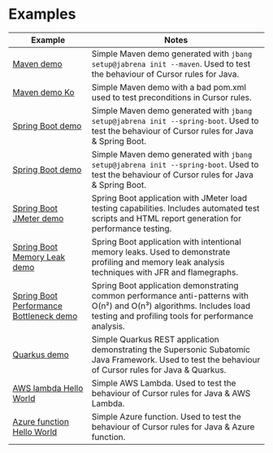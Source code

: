 # Examples

| Example  | Notes |
|----------|-------|
| [Maven demo](maven-demo/README.md) | Simple Maven demo generated with `jbang setup@jabrena init --maven`. Used to test the behaviour of Cursor rules for Java. |
| [Maven demo Ko](maven-demo-ko/README.md) | Simple Maven demo with a bad pom.xml used to test preconditions in Cursor rules. |
| [Spring Boot demo](spring-boot-demo/implementation/README.md) | Simple Maven demo generated with `jbang setup@jabrena init --spring-boot`. Used to test the behaviour of Cursor rules for Java & Spring Boot. |
| [Spring Boot demo](spring-boot-demo/implementation/README.md) | Simple Maven demo generated with `jbang setup@jabrena init --spring-boot`. Used to test the behaviour of Cursor rules for Java & Spring Boot. |
| [Spring Boot JMeter demo](spring-boot-jmeter-demo/README.md) | Spring Boot application with JMeter load testing capabilities. Includes automated test scripts and HTML report generation for performance testing. |
| [Spring Boot Memory Leak demo](spring-boot-memory-leak-demo/README.md) | Spring Boot application with intentional memory leaks. Used to demonstrate profiling and memory leak analysis techniques with JFR and flamegraphs. |
| [Spring Boot Performance Bottleneck demo](spring-boot-performance-bottleneck-demo/README.md) | Spring Boot application demonstrating common performance anti-patterns with O(n²) and O(n³) algorithms. Includes load testing and profiling tools for performance analysis. |
| [Quarkus demo](quarkus-demo/README.md) | Simple Quarkus REST application demonstrating the Supersonic Subatomic Java Framework. Used to test the behaviour of Cursor rules for Java & Quarkus. |
| [AWS lambda Hello World](aws-lambda-hello-world/README.md) | Simple AWS Lambda. Used to test the behaviour of Cursor rules for Java & AWS Lambda. |
| [Azure function Hello World](azure-function-hello-world/README.md) | Simple Azure function. Used to test the behaviour of Cursor rules for Java & Azure function. |
